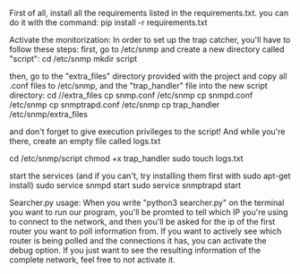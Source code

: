 First of all, install all the requirements listed in the requirements.txt. you can do it with the command: 
pip install -r requirements.txt

Activate the monitorization: 
In order to set up the trap catcher, you'll have to follow these steps:
first, go to /etc/snmp and create a new directory called "script":
cd /etc/snmp
mkdir script

then, go to the "extra_files" directory provided with the project and copy all .conf files to /etc/snmp, and the "trap_handler" file into the new script directory:
cd /<path-to-project>/extra_files
cp snmp.conf /etc/snmp
cp snmpd.conf /etc/snmp
cp snmptrapd.conf /etc/snmp
cp trap_handler /etc/snmp/extra_files

and don't forget to give execution privileges to the script! And while you're there, create an empty file called logs.txt

cd /etc/snmp/script
chmod +x trap_handler
sudo touch logs.txt

start the services (and if you can't, try installing them first with sudo apt-get install)
sudo service snmpd start
sudo service snmptrapd start

Searcher.py usage:
When you write "python3 searcher.py" on the terminal you want to run our program, you'll be promted to tell which IP you're using to connect to the network, and then you'll be asked for the ip of the first router you want to poll information from. 
If you want to actively see which router is being polled and the connections it has, you can activate the debug option. If you just want to see the resulting information of the complete network, feel free to not activate it.
